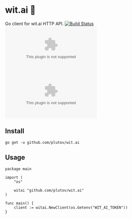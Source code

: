 # wit.ai 🤖 

Go client for wit.ai HTTP API. [![Build Status](https://travis-ci.org/plutov/wit.ai.svg?branch=master)](https://travis-ci.org/plutov/logrus) [![GoDoc](https://godoc.org/github.com/plutov/wit.ai?status.svg)](https://godoc.org/github.com/plutov/wit.ai) [![Go Report Card](https://goreportcard.com/badge/github.com/plutov/wit.ai)](https://goreportcard.com/report/github.com/plutov/wit.ai)

## Install

```
go get -u github.com/plutov/wit.ai
```

## Usage

```
package main

import (
	"os"

	witai "github.com/plutov/wit.ai"
)

func main() {
	client := witai.NewClient(os.Getenv("WIT_AI_TOKEN"))
}
```